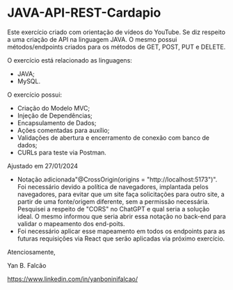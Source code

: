 # JAVA-API-REST-Cardapio

Este exercício criado com orientação de vídeos do YouTube. Se diz respeito a uma criação de API na linguagem JAVA. O mesmo possui métodos/endpoints criados para os métodos de GET, POST, PUT e DELETE.

O exercício está relacionado as linguagens:

- JAVA;
- MySQL.

O exercício possui:

- Criação do Modelo MVC;
- Injeção de Dependências;
- Encapsulamento de Dados;
- Ações comentadas para auxílio;
- Validações de abertura e encerramento de conexão com banco de dados;
- CURLs para teste via Postman.

Ajustado em 27/01/2024
- Notação adicionada"@CrossOrigin(origins = "http://localhost:5173")". Foi necessário devido a política de navegadores, implantada pelos navegadores, para evitar que um site faça solicitações para outro site, a partir de uma fonte/origem diferente, sem a permissão necessária. Pesquisei a respeito de "CORS" no ChatGPT e qual seria a solução ideal. O mesmo informou que seria abrir essa notação no back-end para validar o mapeamento dos end-poits.
- Foi necessário aplicar esse mapeamento em todos os endpoints para as futuras requisições via React que serão aplicadas via próximo exercício.

Atenciosamente,

Yan B. Falcão

https://www.linkedin.com/in/yanboninifalcao/
